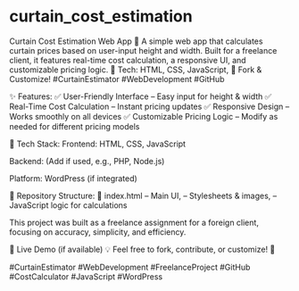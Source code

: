 # curtain_cost_estimation
Curtain Cost Estimation Web App 🎯 A simple web app that calculates curtain prices based on user-input height and width. Built for a freelance client, it features real-time cost calculation, a responsive UI, and customizable pricing logic.  🔧 Tech: HTML, CSS, JavaScript, 🚀 Fork &amp; Customize!  #CurtainEstimator #WebDevelopment #GitHub

✨ Features:
✅ User-Friendly Interface – Easy input for height & width
✅ Real-Time Cost Calculation – Instant pricing updates
✅ Responsive Design – Works smoothly on all devices
✅ Customizable Pricing Logic – Modify as needed for different pricing models

🔧 Tech Stack:
Frontend: HTML, CSS, JavaScript

Backend: (Add if used, e.g., PHP, Node.js)

Platform: WordPress (if integrated)

📂 Repository Structure:
📄 index.html – Main UI, – Stylesheets & images, – JavaScript logic for calculations

This project was built as a freelance assignment for a foreign client, focusing on accuracy, simplicity, and efficiency.

🔗 Live Demo (if available)
💡 Feel free to fork, contribute, or customize! 🚀

#CurtainEstimator #WebDevelopment #FreelanceProject #GitHub #CostCalculator #JavaScript #WordPress
